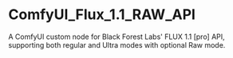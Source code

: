 # ComfyUI_Flux_1.1_RAW_API
A ComfyUI custom node for Black Forest Labs' FLUX 1.1 [pro] API, supporting both regular and Ultra modes with optional Raw mode.
